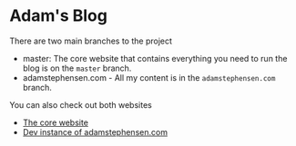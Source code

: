 # Adam's Blog

There are two main branches to the project

- master: The core website that contains everything you need to run the blog is on the ```master``` branch.
- adamstephensen.com - All my content is in the ```adamstephensen.com``` branch.

You can also check out both websites

- [The core website](https://adamstephensen-blog-core.azurewebsites.net/)
- [Dev instance of adamstephensen.com](https://adamstephensen-blog-dev.azurewebsites.net/)

